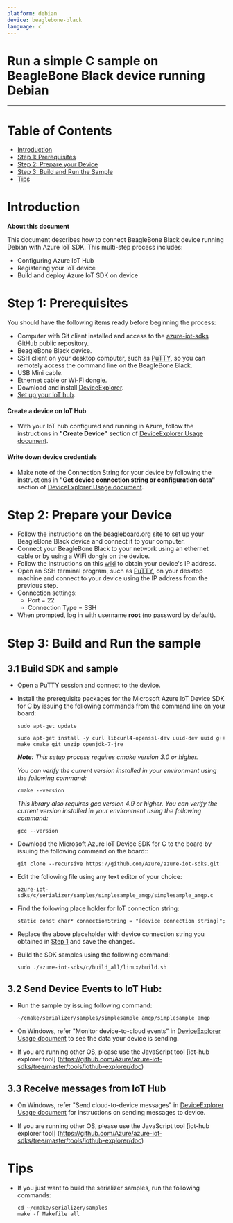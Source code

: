 ```yaml
---
platform: debian
device: beaglebone-black
language: c
---
```


Run a simple C sample on BeagleBone Black device running Debian
===
---

# Table of Contents

-   [Introduction](#Introduction)
-   [Step 1: Prerequisites](#Step-1-Prerequisites)
-   [Step 2: Prepare your Device](#Step-2-PrepareDevice)
-   [Step 3: Build and Run the Sample](#Step-3-Build)
-   [Tips](#tips)

<a name="Introduction"></a>
# Introduction

**About this document**

This document describes how to connect BeagleBone Black device running Debian with Azure IoT SDK. This multi-step process includes:
-   Configuring Azure IoT Hub
-   Registering your IoT device
-   Build and deploy Azure IoT SDK on device

<a name="Step-1-Prerequisites"></a>
# Step 1: Prerequisites

You should have the following items ready before beginning the process:

-   Computer with Git client installed and access to the
    [azure-iot-sdks](https://github.com/Azure/azure-iot-sdks) GitHub
    public repository.
-   BeagleBone Black device.
-   SSH client on your desktop computer, such as [PuTTY](http://www.putty.org/), so you can remotely access the command line on the BeagleBone Black.
-   USB Mini cable.
-   Ethernet cable or Wi-Fi dongle.
-   Download and install [DeviceExplorer](https://github.com/Azure/azure-iot-sdks/releases/download/2015-11-13/SetupDeviceExplorer.msi).
-   [Set up your IoT hub](https://github.com/Azure/azure-iot-sdks/blob/master/doc/setup_iothub.md).
#### Create a device on IoT Hub
-   With your IoT hub configured and running in Azure, follow the instructions in **"Create Device"** section of [DeviceExplorer Usage document](https://github.com/Azure/azure-iot-sdks/blob/master/tools/DeviceExplorer/doc/how_to_use_device_explorer.md).
#### Write down device credentials
-   Make note of the Connection String for your device by following the instructions in **"Get device connection string or configuration data"** section of [DeviceExplorer Usage document](https://github.com/Azure/azure-iot-sdks/blob/master/tools/DeviceExplorer/doc/how_to_use_device_explorer.md).

<a name="Step-2-PrepareDevice"></a>
# Step 2: Prepare your Device
-   Follow the instructions on the [beagleboard.org](http://beagleboard.org/getting-started) site to set up your BeagleBone Black device and connect it to your computer.
-   Connect your BeagleBone Black to your network using an ethernet cable or by using a WiFi dongle on the device.
-   Follow the instructions on this [wiki](http://elinux.org/Beagleboard:Terminal_Shells) to obtain your device's IP address.
-   Open an SSH terminal program, such as [PuTTY](http://www.putty.org/), on your desktop machine and connect to your device using the IP address from the previous step.
-   Connection settings:
    -   Port = 22
    -   Connection Type = SSH
-   When prompted, log in with username **root** (no password by default).

<a name="Step-3-Build"></a>
# Step 3: Build and Run the sample

<a name="Step-3-1-Load"></a>
## 3.1 Build SDK and sample

-   Open a PuTTY session and connect to the device.

-   Install the prerequisite packages for the Microsoft Azure IoT Device SDK for C by issuing the following commands from the command line on your board:

        sudo apt-get update

        sudo apt-get install -y curl libcurl4-openssl-dev uuid-dev uuid g++ make cmake git unzip openjdk-7-jre

    ***Note:*** *This setup process requires cmake version 3.0 or higher.* 
    
    *You can verify the current version installed in your environment using the  following command:*

        cmake --version

    *This library also requires gcc version 4.9 or higher. You can verify the current version installed in your environment using the following command:*
    
        gcc --version 

-   Download the Microsoft Azure IoT Device SDK for C to the board by issuing the following command on the board::

        git clone --recursive https://github.com/Azure/azure-iot-sdks.git

-   Edit the following file using any text editor of your choice:

        azure-iot-sdks/c/serializer/samples/simplesample_amqp/simplesample_amqp.c

-   Find the following place holder for IoT connection string:

        static const char* connectionString = "[device connection string]";

-   Replace the above placeholder with device connection string you obtained in [Step 1](#Step-1-Prerequisites) and save the changes.

-   Build the SDK samples using the following command:

        sudo ./azure-iot-sdks/c/build_all/linux/build.sh

## 3.2 Send Device Events to IoT Hub:

-   Run the sample by issuing following command:

        ~/cmake/serializer/samples/simplesample_amqp/simplesample_amqp

-   On Windows, refer "Monitor device-to-cloud events" in [DeviceExplorer Usage document](https://github.com/Azure/azure-iot-sdks/blob/master/tools/DeviceExplorer/doc/how_to_use_device_explorer.md) to see the data your device is sending.

-   If you are running other OS, please use the JavaScript tool [iot-hub explorer tool] (https://github.com/Azure/azure-iot-sdks/tree/master/tools/iothub-explorer/doc)

## 3.3 Receive messages from IoT Hub

-   On Windows, refer "Send cloud-to-device messages" in [DeviceExplorer Usage document](https://github.com/Azure/azure-iot-sdks/blob/master/tools/DeviceExplorer/doc/how_to_use_device_explorer.md) for instructions on sending messages to device.

-   If you are running other OS, please use the JavaScript tool [iot-hub explorer tool] (https://github.com/Azure/azure-iot-sdks/tree/master/tools/iothub-explorer/doc)


<a name="tips"></a>
# Tips

-   If you just want to build the serializer samples, run the following commands:

        cd ~/cmake/serializer/samples
        make -f Makefile all
